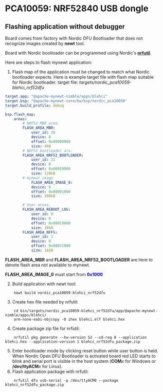 <!--
#
# Licensed to the Apache Software Foundation (ASF) under one
# or more contributor license agreements.  See the NOTICE file
# distributed with this work for additional information
# regarding copyright ownership.  The ASF licenses this file
# to you under the Apache License, Version 2.0 (the
# "License"); you may not use this file except in compliance
# with the License.  You may obtain a copy of the License at
#
# http://www.apache.org/licenses/LICENSE-2.0
#
# Unless required by applicable law or agreed to in writing,
# software distributed under the License is distributed on an
# "AS IS" BASIS, WITHOUT WARRANTIES OR CONDITIONS OF ANY
#  KIND, either express or implied.  See the License for the
# specific language governing permissions and limitations
# under the License.
#
-->

# PCA10059: NRF52840 USB dongle

## Flashing application without debugger

Board comes from factory with Nordic DFU Bootloader that does not recognize images created by **newt** tool.

Board with Nordic bootloader can be programmed using Nordic's [**nrfutil**](https://www.nordicsemi.com/Products/Development-tools/nRF-Util).

Here are steps to flash mynewt application:

1. Flash map of the application must be changed to match what Nordic bootloader expects.
Here is example target file with flash map suitable for Nordic bootloader.
target file: *targets/nordic_pca10059-blehci_nrf52dfu*
```yml
target.app: "@apache-mynewt-nimble/apps/blehci"
target.bsp: "@apache-mynewt-core/hw/bsp/nordic_pca10059"
target.build_profile: debug

bsp.flash_map:
    areas:
        # NRF52 MBR area.
        FLASH_AREA_MBR:
            user_id: 20
            device: 0
            offset: 0x00000000
            size: 4kB
        # NRF52 bootloader ara.
        FLASH_AREA_NRF52_BOOTLOADER:
            user_id: 21
            device: 0
            offset: 0x000E0000
            size: 128kB
        # mynewt image
            FLASH_AREA_IMAGE_0:
            device: 0
            offset: 0x00001000
            size: 396kB

        # User areas.
        FLASH_AREA_REBOOT_LOG:
            user_id: 0
            device: 0
            offset: 0x000C8000
            size: 16kB
        FLASH_AREA_NFFS:
            user_id: 1
            device: 0
            offset: 0x000CC000
            size: 16kB
```
**FLASH_AREA_MBR** and **FLASH_AREA_NRF52_BOOTLOADER** are here to denote flash area not available to mynewt.

**FLASH_AREA_IMAGE_0** must start from **<span style="color:blue">0x1000</span>**

2. Build application with newt tool:
```shell
    newt build nordic_pca10059-blehci_nrf52dfu
```
3. Create hex file needed by nrfutil:
```shell
    cd bin/targets/nordic_pca10059-blehci_nrf52dfu/app/@apache-mynewt-nimble/apps/blehci/
    arm-none-eabi-objcopy -O ihex blehci.elf blehci.hex
```
4. Create package zip file for nrfutil:
```shell
    nrfutil pkg generate --hw-version 52 --sd-req 0 --application blehci.hex --application-version 1 blehci_nrf52dfu_package.zip
```
5. Enter bootloader mode by clicking reset button while user button is held. When Nordic Open DFU Bootloader is activated board red LED starts to blink and serial port is visible in the host system (**COM***x* for Windows or **/dev/ttyACM***x* for Linux).
6. Flash application package with nrfutil:
```shell
    nrfutil dfu usb-serial -p /dev/ttyACM0 --package blehci_nrf52dfu_package.zip
```
